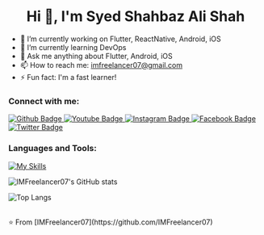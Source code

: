 <h1 align="center">Hi 👋, I'm Syed Shahbaz Ali Shah</h1>

- 🔭 I’m currently working on Flutter, ReactNative, Android, iOS
- 🌱 I’m currently learning DevOps
- 💬 Ask me anything about Flutter, Android, iOS
- 📫 How to reach me: imfreelancer07@gmail.com
- ⚡ Fun fact: I'm a fast learner!
  
### Connect with me:
<div id="badges">
  <a href="https://github.com/IMFreelancer07">
    <img src="https://img.shields.io/badge/Github-white?style=for-the-badge&logo=Github&logoColor=black" alt="Github Badge"/>
  </a>
  <a href="https://www.youtube.com/channel/UCy-9cWlmmjUorYMjHu0qIrg">
    <img src="https://img.shields.io/badge/YouTube-red?style=for-the-badge&logo=youtube&logoColor=white" alt="Youtube Badge"/>
  </a>
   <a href="https://www.instagram.com/syedtechsolutions">
    <img src="https://img.shields.io/badge/Instagram-purple?style=for-the-badge&logo=instagram&logoColor=white" alt="Instagram Badge"/>
  </a>
   <a href="https://fb.com/Syedtechsolutions">
    <img src="https://img.shields.io/badge/Facebook-blue?style=for-the-badge&logo=facebook&logoColor=white" alt="Facebook Badge"/>
  </a>
   <a href="https://twitter.com/imfreelancer07">
    <img src="https://img.shields.io/badge/Twitter-blue?style=for-the-badge&logo=twitter&logoColor=white" alt="Twitter Badge"/>
  </a>
</div>

### Languages and Tools:
[![My Skills](https://skillicons.dev/icons?i=flutter,dart,androidstudio,java,kotlin,swift,react,js,firebase,github,git,postman,figma,xd&perline=7)](https://skillicons.dev)

![IMFreelancer07's GitHub stats](https://github-readme-stats.vercel.app/api?username=IMFreelancer07&show_icons=true&theme=dark)

![Top Langs](https://github-readme-stats.vercel.app/api/top-langs/?username=IMFreelancer07&theme=dark)


<br>
⭐️ From [IMFreelancer07](https://github.com/IMFreelancer07)
